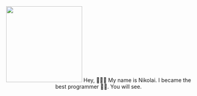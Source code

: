 
<div id="header" align="center">
  
  <img src="https://user-images.githubusercontent.com/74038190/225813708-98b745f2-7d22-48cf-9150-083f1b00d6c9.gif" height="200" weight="300"/>
  Hey, 👋👋👋  My name is Nikolai. I became the best programmer 🧑‍💻. You will see.
